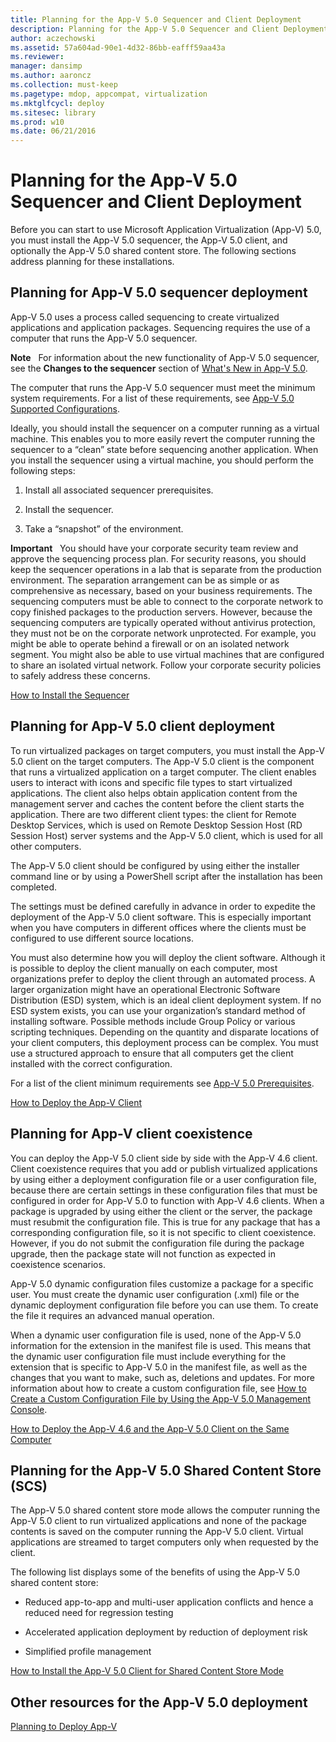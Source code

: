 ```yaml
---
title: Planning for the App-V 5.0 Sequencer and Client Deployment
description: Planning for the App-V 5.0 Sequencer and Client Deployment
author: aczechowski
ms.assetid: 57a604ad-90e1-4d32-86bb-eafff59aa43a
ms.reviewer: 
manager: dansimp
ms.author: aaroncz
ms.collection: must-keep
ms.pagetype: mdop, appcompat, virtualization
ms.mktglfcycl: deploy
ms.sitesec: library
ms.prod: w10
ms.date: 06/21/2016
---
```



# Planning for the App-V 5.0 Sequencer and Client Deployment


Before you can start to use Microsoft Application Virtualization (App-V) 5.0, you must install the App-V 5.0 sequencer, the App-V 5.0 client, and optionally the App-V 5.0 shared content store. The following sections address planning for these installations.

## Planning for App-V 5.0 sequencer deployment


App-V 5.0 uses a process called sequencing to create virtualized applications and application packages. Sequencing requires the use of a computer that runs the App-V 5.0 sequencer.

**Note**  
For information about the new functionality of App-V 5.0 sequencer, see the **Changes to the sequencer** section of [What's New in App-V 5.0](whats-new-in-app-v-50.md).

 

The computer that runs the App-V 5.0 sequencer must meet the minimum system requirements. For a list of these requirements, see [App-V 5.0 Supported Configurations](app-v-50-supported-configurations.md).

Ideally, you should install the sequencer on a computer running as a virtual machine. This enables you to more easily revert the computer running the sequencer to a “clean” state before sequencing another application. When you install the sequencer using a virtual machine, you should perform the following steps:

1.  Install all associated sequencer prerequisites.

2.  Install the sequencer.

3.  Take a “snapshot” of the environment.

**Important**  
You should have your corporate security team review and approve the sequencing process plan. For security reasons, you should keep the sequencer operations in a lab that is separate from the production environment. The separation arrangement can be as simple or as comprehensive as necessary, based on your business requirements. The sequencing computers must be able to connect to the corporate network to copy finished packages to the production servers. However, because the sequencing computers are typically operated without antivirus protection, they must not be on the corporate network unprotected. For example, you might be able to operate behind a firewall or on an isolated network segment. You might also be able to use virtual machines that are configured to share an isolated virtual network. Follow your corporate security policies to safely address these concerns.

 

[How to Install the Sequencer](how-to-install-the-sequencer-beta-gb18030.md)

## Planning for App-V 5.0 client deployment


To run virtualized packages on target computers, you must install the App-V 5.0 client on the target computers. The App-V 5.0 client is the component that runs a virtualized application on a target computer. The client enables users to interact with icons and specific file types to start virtualized applications. The client also helps obtain application content from the management server and caches the content before the client starts the application. There are two different client types: the client for Remote Desktop Services, which is used on Remote Desktop Session Host (RD Session Host) server systems and the App-V 5.0 client, which is used for all other computers.

The App-V 5.0 client should be configured by using either the installer command line or by using a PowerShell script after the installation has been completed.

The settings must be defined carefully in advance in order to expedite the deployment of the App-V 5.0 client software. This is especially important when you have computers in different offices where the clients must be configured to use different source locations.

You must also determine how you will deploy the client software. Although it is possible to deploy the client manually on each computer, most organizations prefer to deploy the client through an automated process. A larger organization might have an operational Electronic Software Distribution (ESD) system, which is an ideal client deployment system. If no ESD system exists, you can use your organization’s standard method of installing software. Possible methods include Group Policy or various scripting techniques. Depending on the quantity and disparate locations of your client computers, this deployment process can be complex. You must use a structured approach to ensure that all computers get the client installed with the correct configuration.

For a list of the client minimum requirements see [App-V 5.0 Prerequisites](app-v-50-prerequisites.md).

[How to Deploy the App-V Client](how-to-deploy-the-app-v-client-gb18030.md)

## <a href="" id="bkmk-client-coexist"></a>Planning for App-V client coexistence


You can deploy the App-V 5.0 client side by side with the App-V 4.6 client. Client coexistence requires that you add or publish virtualized applications by using either a deployment configuration file or a user configuration file, because there are certain settings in these configuration files that must be configured in order for App-V 5.0 to function with App-V 4.6 clients. When a package is upgraded by using either the client or the server, the package must resubmit the configuration file. This is true for any package that has a corresponding configuration file, so it is not specific to client coexistence. However, if you do not submit the configuration file during the package upgrade, then the package state will not function as expected in coexistence scenarios.

App-V 5.0 dynamic configuration files customize a package for a specific user. You must create the dynamic user configuration (.xml) file or the dynamic deployment configuration file before you can use them. To create the file it requires an advanced manual operation.

When a dynamic user configuration file is used, none of the App-V 5.0 information for the extension in the manifest file is used. This means that the dynamic user configuration file must include everything for the extension that is specific to App-V 5.0 in the manifest file, as well as the changes that you want to make, such as, deletions and updates. For more information about how to create a custom configuration file, see [How to Create a Custom Configuration File by Using the App-V 5.0 Management Console](how-to-create-a-custom-configuration-file-by-using-the-app-v-50-management-console.md).

[How to Deploy the App-V 4.6 and the App-V 5.0 Client on the Same Computer](how-to-deploy-the-app-v-46-and-the-app-v--50-client-on-the-same-computer.md)

## <a href="" id="bkmk-plan-for-scs"></a>Planning for the App-V 5.0 Shared Content Store (SCS)


The App-V 5.0 shared content store mode allows the computer running the App-V 5.0 client to run virtualized applications and none of the package contents is saved on the computer running the App-V 5.0 client. Virtual applications are streamed to target computers only when requested by the client.

The following list displays some of the benefits of using the App-V 5.0 shared content store:

-   Reduced app-to-app and multi-user application conflicts and hence a reduced need for regression testing

-   Accelerated application deployment by reduction of deployment risk

-   Simplified profile management

[How to Install the App-V 5.0 Client for Shared Content Store Mode](how-to-install-the-app-v-50-client-for-shared-content-store-mode.md)






## <a href="" id="other-resources-for-the-app-v-5-0-deployment-"></a>Other resources for the App-V 5.0 deployment


[Planning to Deploy App-V](planning-to-deploy-app-v.md)

 

 





